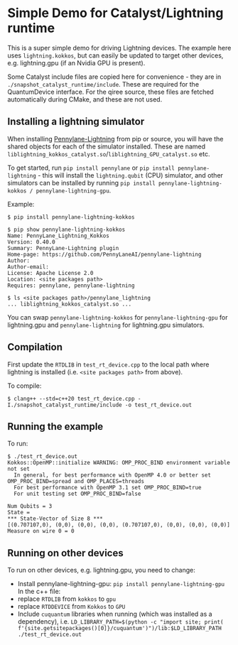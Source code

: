 # Simple Demo for Catalyst/Lightning runtime

This is a super simple demo for driving Lightning devices. The example here uses `lightning.kokkos`, but can easily be updated to target other devices, e.g. lightning.gpu (if an Nvidia GPU is present). 

Some Catalyst include files are copied here for convenience - they are in `./snapshot_catalyst_runtime/include`. These are required for the QuantumDevice interface. For the qiree source, these files are fetched automatically during CMake, and these are not used.

## Installing a lightning simulator

When installing [Pennylane-Lightning](https://github.com/PennyLaneAI/pennylane-lightning) from pip or source, you will have the shared objects for each of the simulator installed. These are named `liblightning_kokkos_catalyst.so`/`liblightning_GPU_catalyst.so` etc. 

To get started, run `pip install pennylane` or `pip install pennylane-lightning` - this will install the `lightning.qubit` (CPU) simulator, and other simulators can be installed by running `pip install pennylane-lightning-kokkos / pennylane-lightning-gpu`.

Example:
```
$ pip install pennylane-lightning-kokkos

$ pip show pennylane-lightning-kokkos
Name: PennyLane_Lightning_Kokkos
Version: 0.40.0
Summary: PennyLane-Lightning plugin
Home-page: https://github.com/PennyLaneAI/pennylane-lightning
Author: 
Author-email: 
License: Apache License 2.0
Location: <site packages path>
Requires: pennylane, pennylane-lightning

$ ls <site packages path>/pennylane_lightning
... liblightning_kokkos_catalyst.so ...
```

You can swap `pennylane-lightning-kokkos` for `pennylane-lightning-gpu` for lightning.gpu and `pennylane-lightning` for lightning.gpu simulators.

## Compilation

First update the `RTDLIB` in `test_rt_device.cpp` to the local path where lightning is installed (i.e. `<site packages path>` from above).

To compile:

```
$ clang++ --std=c++20 test_rt_device.cpp -I./snapshot_catalyst_runtime/include -o test_rt_device.out
```

## Running the example

To run:

```
$ ./test_rt_device.out 
Kokkos::OpenMP::initialize WARNING: OMP_PROC_BIND environment variable not set
  In general, for best performance with OpenMP 4.0 or better set OMP_PROC_BIND=spread and OMP_PLACES=threads
  For best performance with OpenMP 3.1 set OMP_PROC_BIND=true
  For unit testing set OMP_PROC_BIND=false

Num Qubits = 3
State = 
*** State-Vector of Size 8 ***
[(0.707107,0), (0,0), (0,0), (0,0), (0.707107,0), (0,0), (0,0), (0,0)]
Measure on wire 0 = 0
```

## Running on other devices

To run on other devices, e.g. lightning.gpu, you need to change:
- Install pennylane-lightning-gpu: `pip install pennylane-lightning-gpu`
In the c++ file:
- replace `RTDLIB` from `kokkos` to `gpu`
- replace `RTDDEVICE` from `Kokkos` to `GPU`
- Include `cuquantum` libraries when running (which was installed as a dependency), i.e. `LD_LIBRARY_PATH=$(python -c "import site; print( f'{site.getsitepackages()[0]}/cuquantum')")/lib:$LD_LIBRARY_PATH ./test_rt_device.out`
